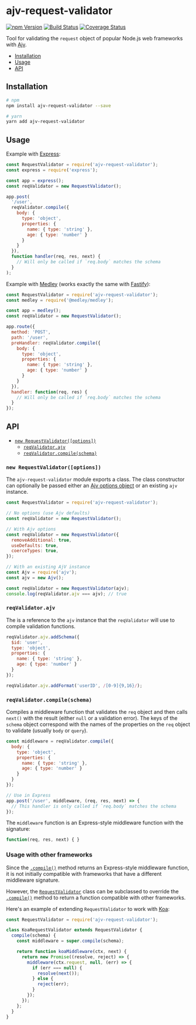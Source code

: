 # ajv-request-validator

[![npm Version](https://img.shields.io/npm/v/ajv-request-validator.svg)](https://www.npmjs.com/package/ajv-request-validator)
[![Build Status](https://travis-ci.org/medleyjs/ajv-request-validator.svg?branch=master)](https://travis-ci.org/medleyjs/ajv-request-validator)
[![Coverage Status](https://coveralls.io/repos/github/medleyjs/ajv-request-validator/badge.svg?branch=master)](https://coveralls.io/github/medleyjs/ajv-request-validator?branch=master)

Tool for validating the `request` object of popular Node.js web frameworks
with [Ajv](https://github.com/epoberezkin/ajv).

+ [Installation](#installation)
+ [Usage](#usage)
+ [API](#api)

## Installation

```sh
# npm
npm install ajv-request-validator --save

# yarn
yarn add ajv-request-validator
```

## Usage

Example with [Express](http://expressjs.com/):

```js
const RequestValidator = require('ajv-request-validator');
const express = require('express');

const app = express();
const reqValidator = new RequestValidator();

app.post(
  '/user',
  reqValidator.compile({
    body: {
      type: 'object',
      properties: {
        name: { type: 'string' },
        age: { type: 'number' }
      }
    }
  }),
  function handler(req, res, next) {
    // Will only be called if `req.body` matches the schema
  }
);
```

Example with [Medley](https://www.npmjs.com/package/@medley/medley)
(works exactly the same with [Fastify](https://www.npmjs.com/package/fastify)):

```js
const RequestValidator = require('ajv-request-validator');
const medley = require('@medley/medley');

const app = medley();
const reqValidator = new RequestValidator();

app.route({
  method: 'POST',
  path: '/user',
  preHandler: reqValidator.compile({
    body: {
      type: 'object',
      properties: {
        name: { type: 'string' },
        age: { type: 'number' }
      }
    }
  }),
  handler: function(req, res) {
    // Will only be called if `req.body` matches the schema
  }
});
```

## API

+ [`new RequestValidator([options])`](#new-requestvalidatoroptions)
  + [`reqValidator.ajv`](#reqvalidatorajv)
  + [`reqValidator.compile(schema)`](#reqvalidatorcompileschema)

### `new RequestValidator([options])`

The `ajv-request-validator` module exports a class. The class constructor can optionally
be passed either an [Ajv options object](https://github.com/epoberezkin/ajv#options) or
an existing `ajv` instance.

```js
const RequestValidator = require('ajv-request-validator');

// No options (use Ajv defaults)
const reqValidator = new RequestValidator();

// With Ajv options
const reqValidator = new RequestValidator({
  removeAdditional: true,
  useDefaults: true,
  coerceTypes: true,
});

// With an existing AjV instance
const Ajv = require('ajv');
const ajv = new Ajv();

const reqValidator = new RequestValidator(ajv);
console.log(reqValidator.ajv === ajv); // true
```

### `reqValidator.ajv`

The is a reference to the `ajv` instance that the `reqValidator` will use to
compile validation functions.

```js
reqValidator.ajv.addSchema({
  $id: 'user',
  type: 'object',
  properties: {
    name: { type: 'string' },
    age: { type: 'number' }
  }
});

reqValidator.ajv.addFormat('userID', /[0-9]{9,16}/);
```

### `reqValidator.compile(schema)`

Compiles a middleware function that validates the `req` object and then calls `next()` with the
result (either `null` or a validation error). The keys of the `schema` object correspond with
the names of the properties on the `req` object to validate (usually `body` or `query`).

```js
const middleware = reqValidator.compile({
  body: {
    type: 'object',
    properties: {
      name: { type: 'string' },
      age: { type: 'number' }
    }
  }
});

// Use in Express
app.post('/user', middleware, (req, res, next) => {
  // This handler is only called if `req.body` matches the schema
});
```

The `middleware` function is an Express-style middleware function with the signature:

```js
function(req, res, next) { }
```

### Usage with other frameworks

Since the [`.compile()`](#reqvalidatorcompileschema) method returns an Express-style
middleware function, it is not initially compatible with frameworks that have
a different middleware signature.

However, the [`RequestValidator`](#new-requestvalidatoroptions) class can be subclassed
to override the [`.compile()`](#reqvalidatorcompileschema) method to return a function
compatible with other frameworks.

Here's an example of extending `RequestValidator` to work with [Koa](https://koajs.com/):

```js
const RequestValidator = require('ajv-request-validator');

class KoaRequestValidator extends RequestValidator {
  compile(schema) {
    const middleware = super.compile(schema);

    return function koaMiddleware(ctx, next) {
      return new Promise((resolve, reject) => {
        middleware(ctx.request, null, (err) => {
          if (err === null) {
            resolve(next());
          } else {
            reject(err);
          }
        });
      });
    };
  }
}
```
